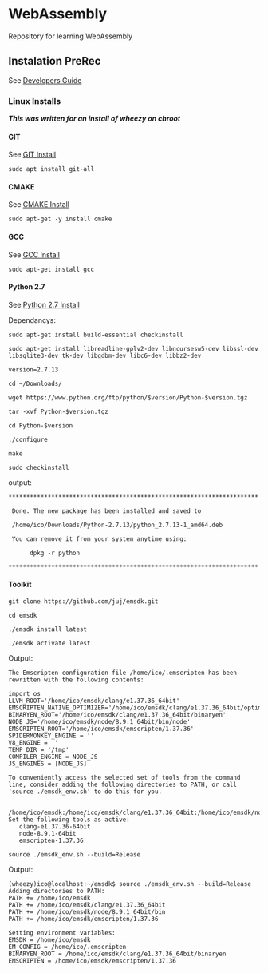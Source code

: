 # WebAssembly
Repository for learning WebAssembly

## Instalation PreRec
See [Developers Guide](http://webassembly.org/getting-started/developers-guide/)
### Linux Installs
***This was written for an install of wheezy on chroot***

#### GIT
See [GIT Install](https://git-scm.com/book/en/v2/Getting-Started-Installing-Git)

```sudo apt install git-all```
#### CMAKE
See [CMAKE Install](http://cgold.readthedocs.io/en/latest/first-step/installation.html)

```sudo apt-get -y install cmake```
#### GCC
See [GCC Install](https://askubuntu.com/questions/154402/install-gcc-on-ubuntu-12-04-lts)

```sudo apt-get install gcc```

#### Python 2.7
See [Python 2.7 Install](https://askubuntu.com/questions/101591/how-do-i-install-the-latest-python-2-7-x-or-3-x-on-ubuntu)

Dependancys:

```sudo apt-get install build-essential checkinstall```

```sudo apt-get install libreadline-gplv2-dev libncursesw5-dev libssl-dev libsqlite3-dev tk-dev libgdbm-dev libc6-dev libbz2-dev```

```version=2.7.13```

```cd ~/Downloads/```

```wget https://www.python.org/ftp/python/$version/Python-$version.tgz```

```tar -xvf Python-$version.tgz```

```cd Python-$version```

```./configure```

```make```

```sudo checkinstall```

output:
```
**********************************************************************

 Done. The new package has been installed and saved to

 /home/ico/Downloads/Python-2.7.13/python_2.7.13-1_amd64.deb

 You can remove it from your system anytime using: 

      dpkg -r python

**********************************************************************
```

#### Toolkit


```git clone https://github.com/juj/emsdk.git```

```cd emsdk```

```./emsdk install latest```

```./emsdk activate latest```

Output:
```
The Emscripten configuration file /home/ico/.emscripten has been rewritten with the following contents:

import os
LLVM_ROOT='/home/ico/emsdk/clang/e1.37.36_64bit'
EMSCRIPTEN_NATIVE_OPTIMIZER='/home/ico/emsdk/clang/e1.37.36_64bit/optimizer'
BINARYEN_ROOT='/home/ico/emsdk/clang/e1.37.36_64bit/binaryen'
NODE_JS='/home/ico/emsdk/node/8.9.1_64bit/bin/node'
EMSCRIPTEN_ROOT='/home/ico/emsdk/emscripten/1.37.36'
SPIDERMONKEY_ENGINE = ''
V8_ENGINE = ''
TEMP_DIR = '/tmp'
COMPILER_ENGINE = NODE_JS
JS_ENGINES = [NODE_JS]

To conveniently access the selected set of tools from the command line, consider adding the following directories to PATH, or call 'source ./emsdk_env.sh' to do this for you.

   /home/ico/emsdk:/home/ico/emsdk/clang/e1.37.36_64bit:/home/ico/emsdk/node/8.9.1_64bit/bin:/home/ico/emsdk/emscripten/1.37.36
Set the following tools as active:
   clang-e1.37.36-64bit
   node-8.9.1-64bit
   emscripten-1.37.36
```

```source ./emsdk_env.sh --build=Release```

Output:
```
(wheezy)ico@localhost:~/emsdk$ source ./emsdk_env.sh --build=Release
Adding directories to PATH:
PATH += /home/ico/emsdk
PATH += /home/ico/emsdk/clang/e1.37.36_64bit
PATH += /home/ico/emsdk/node/8.9.1_64bit/bin
PATH += /home/ico/emsdk/emscripten/1.37.36

Setting environment variables:
EMSDK = /home/ico/emsdk
EM_CONFIG = /home/ico/.emscripten
BINARYEN_ROOT = /home/ico/emsdk/clang/e1.37.36_64bit/binaryen
EMSCRIPTEN = /home/ico/emsdk/emscripten/1.37.36
```
